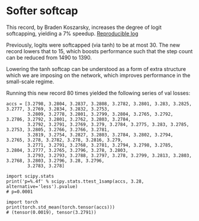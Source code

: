 # Softer softcap

This record, by Braden Koszarsky, increases the degree of logit softcapping, yielding a 7% speedup.
[Reproducible log](https://github.com/KellerJordan/modded-nanogpt/tree/master/records/010425_SoftCap)

Previously, logits were softcapped (via tanh) to be at most 30. The new record lowers that to 15,
which boosts performance such that the step count can be reduced from 1490 to 1390.

Lowering the tanh softcap can be understood as a form of extra structure which we are imposing on the network, which improves
performance in the small-scale regime.

Running this new record 80 times yielded the following series of val losses:
```
accs = [3.2798, 3.2804, 3.2837, 3.2808, 3.2782, 3.2801, 3.283, 3.2825, 3.2777, 3.2769, 3.2834, 3.2832, 3.2753,
        3.2809, 3.2778, 3.2801, 3.2799, 3.2804, 3.2765, 3.2792, 3.2786, 3.2792, 3.2801, 3.2762, 3.2803, 3.2784,
        3.2792, 3.2791, 3.2769, 3.279, 3.2784, 3.2775, 3.283, 3.2785, 3.2753, 3.2805, 3.2766, 3.2766, 3.2781,
        3.2819, 3.2754, 3.2827, 3.2803, 3.2784, 3.2802, 3.2794, 3.2765, 3.278, 3.2782, 3.278, 3.2816, 3.279,
        3.2771, 3.2791, 3.2768, 3.2781, 3.2794, 3.2798, 3.2785, 3.2804, 3.2777, 3.2765, 3.2796, 3.278, 3.2803,
        3.2793, 3.2793, 3.2788, 3.2797, 3.278, 3.2799, 3.2813, 3.2803, 3.2768, 3.2803, 3.2796, 3.28, 3.2796,
        3.2783, 3.278]

import scipy.stats
print('p=%.4f' % scipy.stats.ttest_1samp(accs, 3.28, alternative='less').pvalue)
# p=0.0001

import torch
print(torch.std_mean(torch.tensor(accs)))
# (tensor(0.0019), tensor(3.2791))
```


